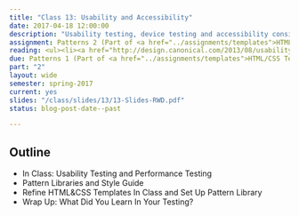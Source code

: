 ```yaml
---
title: "Class 13: Usability and Accessibility"
date: 2017-04-18 12:00:00
description: "Usability testing, device testing and accessibility considerations for web design."
assignment: Patterns 2 (Part of <a href="../assignments/templates">HTML/CSS Templates + Patterns</a>)
reading: <ul><li><a href="http://design.canonical.com/2013/08/usability-testing-how-do-we-design-effective-tasks">Usability testing - how do we design effective tasks by Tingting Zhao</a></li><li><a href="http://alistapart.com/article/reframing-accessibility-for-the-web">Reframing Accessibility for the Web by Anne Gibson</a></li><li><a href="http://bradfrost.com/blog/mobile/test-on-real-mobile-devices-without-breaking-the-bank/">Test on Real Mobile Devices Without Breaking the Bank by Brad Frost</a></li><li><a href="http://a11yproject.com/checklist.html">For Reference - Web Accessibility Checklist</a></li></ul>
due: Patterns 1 (Part of <a href="../assignments/templates">HTML/CSS Templates + Patterns</a>)
part: "2"
layout: wide
semester: spring-2017
current: yes
slides: "/class/slides/13/13-Slides-RWD.pdf"
status: blog-post-date--past

---
```


## Outline

* In Class: Usability Testing and Performance Testing
* Pattern Libraries and Style Guide
* Refine HTML&CSS Templates In Class and Set Up Pattern Library
* Wrap Up:  What Did You Learn In Your Testing?
